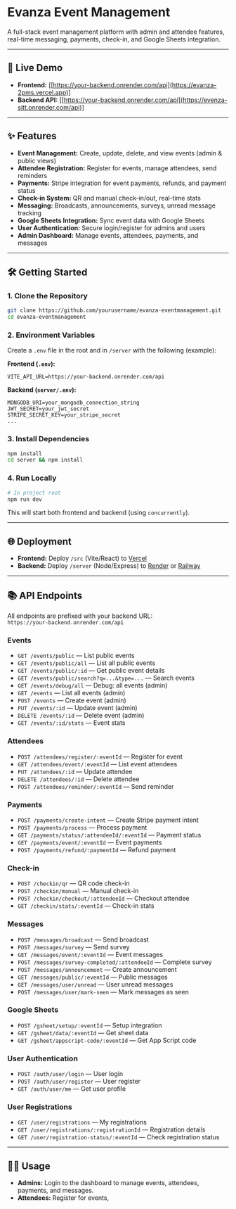 # Evanza Event Management

A full-stack event management platform with admin and attendee features, real-time messaging, payments, check-in, and Google Sheets integration.

---

## 🚀 Live Demo

- **Frontend:** [[https://your-backend.onrender.com/api](https://evanza-2pms.vercel.app)]
- **Backend API:** [[https://your-backend.onrender.com/api](https://evenza-sjtt.onrender.com/api)]

---

## ✨ Features

- **Event Management:** Create, update, delete, and view events (admin & public views)
- **Attendee Registration:** Register for events, manage attendees, send reminders
- **Payments:** Stripe integration for event payments, refunds, and payment status
- **Check-in System:** QR and manual check-in/out, real-time stats
- **Messaging:** Broadcasts, announcements, surveys, unread message tracking
- **Google Sheets Integration:** Sync event data with Google Sheets
- **User Authentication:** Secure login/register for admins and users
- **Admin Dashboard:** Manage events, attendees, payments, and messages

---

## 🛠️ Getting Started

### 1. Clone the Repository

```bash
git clone https://github.com/yourusername/evanza-eventmanagement.git
cd evanza-eventmanagement
```

### 2. Environment Variables

Create a `.env` file in the root and in `/server` with the following (example):

**Frontend (`.env`):**
```
VITE_API_URL=https://your-backend.onrender.com/api
```

**Backend (`server/.env`):**
```
MONGODB_URI=your_mongodb_connection_string
JWT_SECRET=your_jwt_secret
STRIPE_SECRET_KEY=your_stripe_secret
...
```

### 3. Install Dependencies

```bash
npm install
cd server && npm install
```

### 4. Run Locally

```bash
# In project root
npm run dev
```
This will start both frontend and backend (using `concurrently`).

---

## 🌐 Deployment

- **Frontend:** Deploy `/src` (Vite/React) to [Vercel](https://vercel.com)
- **Backend:** Deploy `/server` (Node/Express) to [Render](https://render.com) or [Railway](https://railway.app)

---

## 📚 API Endpoints

All endpoints are prefixed with your backend URL:  
`https://your-backend.onrender.com/api`

### **Events**
- `GET /events/public` — List public events
- `GET /events/public/all` — List all public events
- `GET /events/public/:id` — Get public event details
- `GET /events/public/search?q=...&type=...` — Search events
- `GET /events/debug/all` — Debug: all events (admin)
- `GET /events` — List all events (admin)
- `POST /events` — Create event (admin)
- `PUT /events/:id` — Update event (admin)
- `DELETE /events/:id` — Delete event (admin)
- `GET /events/:id/stats` — Event stats

### **Attendees**
- `POST /attendees/register/:eventId` — Register for event
- `GET /attendees/event/:eventId` — List event attendees
- `PUT /attendees/:id` — Update attendee
- `DELETE /attendees/:id` — Delete attendee
- `POST /attendees/reminder/:eventId` — Send reminder

### **Payments**
- `POST /payments/create-intent` — Create Stripe payment intent
- `POST /payments/process` — Process payment
- `GET /payments/status/:attendeeId/:eventId` — Payment status
- `GET /payments/event/:eventId` — Event payments
- `POST /payments/refund/:paymentId` — Refund payment

### **Check-in**
- `POST /checkin/qr` — QR code check-in
- `POST /checkin/manual` — Manual check-in
- `POST /checkin/checkout/:attendeeId` — Checkout attendee
- `GET /checkin/stats/:eventId` — Check-in stats

### **Messages**
- `POST /messages/broadcast` — Send broadcast
- `POST /messages/survey` — Send survey
- `GET /messages/event/:eventId` — Event messages
- `POST /messages/survey-completed/:attendeeId` — Complete survey
- `POST /messages/announcement` — Create announcement
- `GET /messages/public/:eventId` — Public messages
- `GET /messages/user/unread` — User unread messages
- `POST /messages/user/mark-seen` — Mark messages as seen

### **Google Sheets**
- `POST /gsheet/setup/:eventId` — Setup integration
- `GET /gsheet/data/:eventId` — Get sheet data
- `GET /gsheet/appscript-code/:eventId` — Get App Script code

### **User Authentication**
- `POST /auth/user/login` — User login
- `POST /auth/user/register` — User register
- `GET /auth/user/me` — Get user profile

### **User Registrations**
- `GET /user/registrations` — My registrations
- `GET /user/registrations/:registrationId` — Registration details
- `GET /user/registration-status/:eventId` — Check registration status

---

## 🧑‍💻 Usage

- **Admins:** Login to the dashboard to manage events, attendees, payments, and messages.
- **Attendees:** Register for events,
